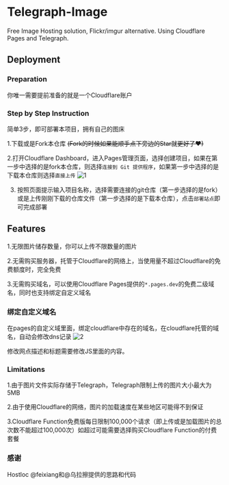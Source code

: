 # Telegraph-Image
Free Image Hosting solution, Flickr/imgur alternative. Using Cloudflare Pages and Telegraph.

## Deployment

### Preparation
你唯一需要提前准备的就是一个Cloudflare账户

### Step by Step Instruction
简单3步，即可部署本项目，拥有自己的图床

1.下载或是Fork本仓库 ~~(Fork的时候如果能顺手点下旁边的Star就更好了❤)~~

2.打开Cloudflare Dashboard，进入Pages管理页面，选择创建项目，如果在第一步中选择的是fork本仓库，则选择`连接到 Git 提供程序`，如果第一步中选择的是下载本仓库则选择`直接上传`
![1](https://telegraph-image.pages.dev/file/8d4ef9b7761a25821d9c2.png)

3. 按照页面提示输入项目名称，选择需要连接的git仓库（第一步选择的是fork）或是上传刚刚下载的仓库文件（第一步选择的是下载本仓库），点击`部署站点`即可完成部署

## Features
1.无限图片储存数量，你可以上传不限数量的图片

2.无需购买服务器，托管于Cloudflare的网络上，当使用量不超过Cloudflare的免费额度时，完全免费

3.无需购买域名，可以使用Cloudflare Pages提供的`*.pages.dev`的免费二级域名，同时也支持绑定自定义域名

### 绑定自定义域名
在pages的自定义域里面，绑定cloudflare中存在的域名，在cloudflare托管的域名，自动会修改dns记录
![2](https://telegraph-image.pages.dev/file/29546e3a7465a01281ee2.png)

修改网点描述和标题需要修改JS里面的内容。

### Limitations
1.由于图片文件实际存储于Telegraph，Telegraph限制上传的图片大小最大为5MB

2.由于使用Cloudflare的网络，图片的加载速度在某些地区可能得不到保证

3.Cloudflare Function免费版每日限制100,000个请求（即上传或是加载图片的总次数不能超过100,000次）如超过可能需要选择购买Cloudflare Function的付费套餐

### 感谢
Hostloc @feixiang和@乌拉擦提供的思路和代码




